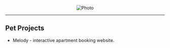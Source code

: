 <div align="center" width="80%">
  <img src="https://i.ibb.co/L19bcB7/pp.png" alt="Photo">   
</div>
<hr>
<h2>Pet Projects</h2>
<ul>
  <li>Melody - interactive apartment booking website.</li>
</ul>
